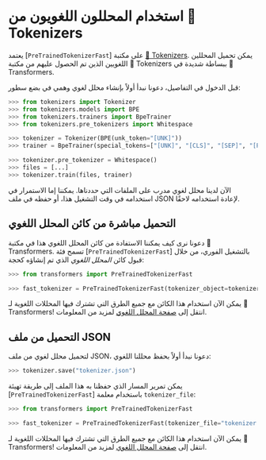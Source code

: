 # استخدام المحللون اللغويون من 🤗 Tokenizers

يعتمد [`PreTrainedTokenizerFast`] على مكتبة [🤗 Tokenizers](https://huggingface.co/docs/tokenizers). يمكن تحميل المحللين اللغويين الذين تم الحصول عليهم من مكتبة 🤗 Tokenizers ببساطة شديدة في 🤗 Transformers.

قبل الدخول في التفاصيل، دعونا نبدأ أولاً بإنشاء محلل لغوي وهمي في بضع سطور:

```python
>>> from tokenizers import Tokenizer
>>> from tokenizers.models import BPE
>>> from tokenizers.trainers import BpeTrainer
>>> from tokenizers.pre_tokenizers import Whitespace

>>> tokenizer = Tokenizer(BPE(unk_token="[UNK]"))
>>> trainer = BpeTrainer(special_tokens=["[UNK]", "[CLS]", "[SEP]", "[PAD]", "[MASK]"])

>>> tokenizer.pre_tokenizer = Whitespace()
>>> files = [...]
>>> tokenizer.train(files, trainer)
```

الآن لدينا محلل لغوي مدرب على الملفات التي حددناها. يمكننا إما الاستمرار في استخدامه في وقت التشغيل هذا، أو حفظه في ملف JSON لإعادة استخدامه لاحقًا.

## التحميل مباشرة من كائن المحلل اللغوي

دعونا نرى كيف يمكننا الاستفادة من كائن المحلل اللغوي هذا في مكتبة 🤗 Transformers. تسمح فئة [`PreTrainedTokenizerFast`] بالتشغيل الفوري، من خلال قبول كائن *المحلل اللغوي* الذي تم إنشاؤه كحجة:

```python
>>> from transformers import PreTrainedTokenizerFast

>>> fast_tokenizer = PreTrainedTokenizerFast(tokenizer_object=tokenizer)
```

يمكن الآن استخدام هذا الكائن مع جميع الطرق التي تشترك فيها المحللات اللغوية لـ 🤗 Transformers! انتقل إلى [صفحة المحلل اللغوي](main_classes/tokenizer) لمزيد من المعلومات.

## التحميل من ملف JSON

لتحميل محلل لغوي من ملف JSON، دعونا نبدأ أولاً بحفظ محللنا اللغوي:

```python
>>> tokenizer.save("tokenizer.json")
```

يمكن تمرير المسار الذي حفظنا به هذا الملف إلى طريقة تهيئة [`PreTrainedTokenizerFast`] باستخدام معلمة `tokenizer_file`:

```python
>>> from transformers import PreTrainedTokenizerFast

>>> fast_tokenizer = PreTrainedTokenizerFast(tokenizer_file="tokenizer.json")
```

يمكن الآن استخدام هذا الكائن مع جميع الطرق التي تشترك فيها المحللات اللغوية لـ 🤗 Transformers! انتقل إلى [صفحة المحلل اللغوي](main_classes/tokenizer) لمزيد من المعلومات.